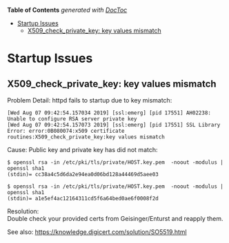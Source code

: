 <!-- START doctoc generated TOC please keep comment here to allow auto update -->
<!-- DON'T EDIT THIS SECTION, INSTEAD RE-RUN doctoc TO UPDATE -->
**Table of Contents**  *generated with [DocToc](https://github.com/thlorenz/doctoc)*

- [Startup Issues](#startup-issues)
  - [X509_check_private_key: key values mismatch](#x509_check_private_key-key-values-mismatch)

<!-- END doctoc generated TOC please keep comment here to allow auto update -->

# Startup Issues
## X509_check_private_key: key values mismatch

Problem Detail:
httpd fails to startup due to key mismatch:

```
[Wed Aug 07 09:42:54.157034 2019] [ssl:emerg] [pid 17551] AH02238: Unable to configure RSA server private key
[Wed Aug 07 09:42:54.157073 2019] [ssl:emerg] [pid 17551] SSL Library Error: error:0B080074:x509 certificate routines:X509_check_private_key:key values mismatch
```

Cause: 
Public key and private key has did not match:

```
$ openssl rsa -in /etc/pki/tls/private/HOST.key.pem  -noout -modulus | openssl sha1
(stdin)= cc38a4c5d6da2e94ea0d06bd128a44469d5aee03
 
$ openssl rsa -in /etc/pki/tls/private/HOST.key.pem  -noout -modulus | openssl sha1
(stdin)= a1e5ef4ac12164311cd5f6a64bed0ae6f0008f2d
```

Resolution:  
Double check your provided certs from Geisinger/Enturst and reapply them.

See also: https://knowledge.digicert.com/solution/SO5519.html
